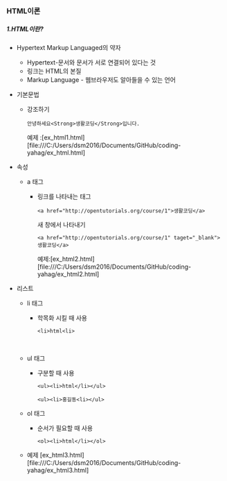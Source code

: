###	HTML이론

##### 1.HTML이란?

+ Hypertext Markup Languaged의 약자

  + Hypertext-문서와 문서가 서로 연결되어 있다는 것
  + 링크는 HTML의 본질
  + Markup Language - 웹브라우저도 알아들을 수 있는 언어

+ 기본문법

  + 강조하기

    ```안녕하세요<Strong>생활코딩</Strong>입니다.```

    예제 :[ex_html1.html][file:///C:/Users/dsm2016/Documents/GitHub/coding-yahag/ex_html.html]

+ 속성

  + a 태그

    + 링크를 나타내는 태그

      ```<a href="http://opentutorials.org/course/1">생활코딩</a>```

      새 창에서 나타내기

      ```<a href="http://opentutorials.org/course/1" taget="_blank">생활코딩</a>```

      예제:[ex_html2.html][file:///C:/Users/dsm2016/Documents/GitHub/coding-yahag/ex_html2.html]

+ 리스트

  + li 태그

    + 학목화 시킬 때 사용

      ```<li>html<li>```

    ​

  + ul 태그

    + 구분할 때 사용

      ```<ul><li>html</li></ul>```

      ```<ul><li>홍길동<li></ul>```

  + ol 태그

    + 순서가 필요할 때 사용

      ```<ol><li>html</li></ol>```

  + 예제 [ex_html3.html][file:///C:/Users/dsm2016/Documents/GitHub/coding-yahag/ex_html3.html]

    ​